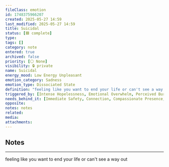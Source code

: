 ```yaml
---
fileClass: emotion
id: 1748375966207
created: 2025-05-27 14:59
last_modified: 2025-05-27 14:59
title: Suicidal
status: [🟩 complete]
type: 
tags: []
category: note
entered: true
archived: false
priority: [⚪ None]
visibility: 🔒 private
name: Suicidal
energy_mood: Low Energy Unpleasant
emotion_category: Sadness
emotion_type: Dissociated State
definition: "feeling like you want to end your life or can't see a way out"
triggered_by: [Intense Hopelessness, Emotional Overwhelm, Perceived Burden, Despair]
needs_behind_it: [Immediate Safety, Connection, Compassionate Presence, Hope, Professional Support]
opposite: 
notes: notes
related: 
media: 
attachments:
---
```


## Notes
---
feeling like you want to end your life or can't see a way out

